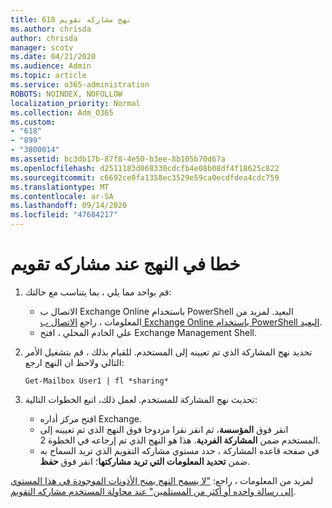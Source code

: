 ```yaml
---
title: نهج مشاركه تقويم 618
ms.author: chrisda
author: chrisda
manager: scotv
ms.date: 04/21/2020
ms.audience: Admin
ms.topic: article
ms.service: o365-administration
ROBOTS: NOINDEX, NOFOLLOW
localization_priority: Normal
ms.collection: Adm_O365
ms.custom:
- "618"
- "899"
- "3800014"
ms.assetid: bc3db17b-87f8-4e50-b3ee-8b105b70d67a
ms.openlocfilehash: d2511183d068330cdcfb4e08b08df4f18625c822
ms.sourcegitcommit: c6692ce0fa1358ec3529e59ca0ecdfdea4cdc759
ms.translationtype: MT
ms.contentlocale: ar-SA
ms.lasthandoff: 09/14/2020
ms.locfileid: "47684217"
---
```

# <a name="policy-error-when-sharing-a-calendar"></a>خطا في النهج عند مشاركه تقويم

1. قم بواحد مما يلي ، بما يتناسب مع حالتك:
    - الاتصال ب Exchange Online باستخدام PowerShell البعيد. لمزيد من المعلومات ، راجع [الاتصال ب Exchange Online باستخدام PowerShell البعيد](https://technet.microsoft.com/library/jj984289%28v=exchg.160%29.aspx).
    - علي الخادم المحلي ، افتح Exchange Management Shell.
2. تحديد نهج المشاركة الذي تم تعيينه إلى المستخدم. للقيام بذلك ، قم بتشغيل الأمر التالي ولاحظ ان النهج ارجع:

    `
    Get-Mailbox User1 | fl *sharing*
    `

3. تحديث نهج المشاركة للمستخدم. لعمل ذلك، اتبع الخطوات التالية:
    - افتح مركز أداره Exchange.
    - انقر فوق **المؤسسة**، ثم انقر نقرا مزدوجا فوق النهج الذي تم تعيينه إلى المستخدم ضمن **المشاركة الفردية**. هذا هو النهج الذي تم إرجاعه في الخطوة 2.
    - في صفحه قاعده المشاركة ، حدد مستوي مشاركه التقويم الذي تريد السماح به ضمن **تحديد المعلومات التي تريد مشاركتها**؛ انقر فوق **حفظ**.

لمزيد من المعلومات ، راجع: ["لا يسمح النهج بمنح الأذونات الموجودة في هذا المستوي إلى رسالة واحده أو أكثر من المستلمين" عند محاولة المستخدم مشاركه التقويم](https://docs.microsoft.com/exchange/troubleshoot/calendar-sharing/policy-permissions-issue).
